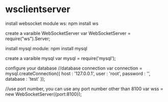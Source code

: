 # wsclientserver

install websocket module ws:
  npm install ws
  
create a varaible WebSocketServer
var WebSocketServer = require("ws").Server;

install mysql module:
  npm install mysql

create a varaible mysql
var mysql = require('mysql');

configure your database
//database connection
var connection = mysql.createConnection({
  host     : '127.0.0.1',
  user     : 'root',
  password : '',
  database : 'test'
});

//use port number, you can use any port number other than 8100
var wss = new WebSocketServer({port:8100});

